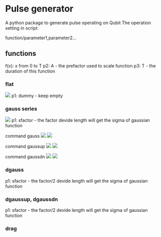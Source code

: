 # Pulse generator
A python package to generate pulse operating on Qubit 
The operation setting in script:

function/parameter1,parameter2...
## functions
f(x): x from 0 to T
p2: A - the prefactor used to scale function 
p3: T - the duration of this function
### flat
<img src="https://render.githubusercontent.com/render/math?math=f(x)=p_2">
p1: dummy - keep empty

### gauss series
<img src="https://render.githubusercontent.com/render/math?math=f(x) = Ae^{-\frac{1}{2}(\frac{(x-x_0)}{\sigma}^2) }">
p1: sfactor - the factor devide length will get the sigma of gaussian function

command gauss
<img src="https://render.githubusercontent.com/render/math?math=\sigma = \frac{T}{sfactor}">
<img src="https://render.githubusercontent.com/render/math?math=x_0 = \frac{T}{2}">

command gaussup
<img src="https://render.githubusercontent.com/render/math?math=\sigma = \frac{T}{2*sfactor}">
<img src="https://render.githubusercontent.com/render/math?math=x_0 = T">

command gaussdn
<img src="https://render.githubusercontent.com/render/math?math=\sigma = \frac{T}{2*sfactor}">
<img src="https://render.githubusercontent.com/render/math?math=x_0 = 0">


### dgauss
p1: sfactor - the factor/2 devide length will get the sigma of gaussian function

### dgaussup, dgaussdn
p1: sfactor - the factor/2 devide length will get the sigma of gaussian function


### drag
